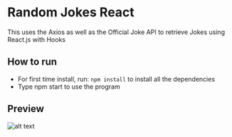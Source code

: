 # Random Jokes React
This uses the Axios as well as the Official Joke API to retrieve Jokes using React.js with Hooks

## How to run
- For first time install, run:
``` npm install ``` to install all the dependencies
- Type npm start to use the program

## Preview
![alt text](https://i.gyazo.com/c07705303082691ee37f7a9a916ec446.png)
